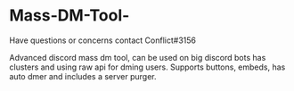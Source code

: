# Mass-DM-Tool-
Have questions or concerns contact Conflict#3156



Advanced discord mass dm tool, can be used on big discord bots has clusters and using raw api for dming users.
Supports buttons, embeds, has auto dmer and includes a server purger.
